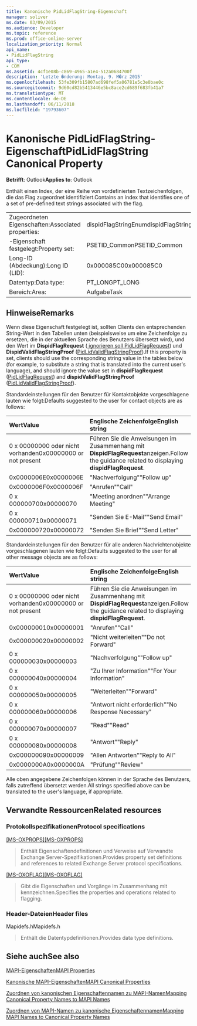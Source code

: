 ```yaml
---
title: Kanonische PidLidFlagString-Eigenschaft
manager: soliver
ms.date: 03/09/2015
ms.audience: Developer
ms.topic: reference
ms.prod: office-online-server
localization_priority: Normal
api_name:
- PidLidFlagString
api_type:
- COM
ms.assetid: 4cf1e08b-c869-4965-a1e4-512a0684700f
description: 'Letzte �nderung: Montag, 9. M�rz 2015'
ms.openlocfilehash: 53fe309fb15807ad698fef5a06781e5c3e0bae0c
ms.sourcegitcommit: 9d60cd82b5413446e5bc8ace2cd689f683fb41a7
ms.translationtype: MT
ms.contentlocale: de-DE
ms.lasthandoff: 06/11/2018
ms.locfileid: "19793607"
---
```

# <a name="pidlidflagstring-canonical-property"></a><span data-ttu-id="b8f01-103">Kanonische PidLidFlagString-Eigenschaft</span><span class="sxs-lookup"><span data-stu-id="b8f01-103">PidLidFlagString Canonical Property</span></span>

  
  
<span data-ttu-id="b8f01-104">**Betrifft**: Outlook</span><span class="sxs-lookup"><span data-stu-id="b8f01-104">**Applies to**: Outlook</span></span> 
  
<span data-ttu-id="b8f01-105">Enthält einen Index, der eine Reihe von vordefinierten Textzeichenfolgen, die das Flag zugeordnet identifiziert.</span><span class="sxs-lookup"><span data-stu-id="b8f01-105">Contains an index that identifies one of a set of pre-defined text strings associated with the flag.</span></span>
  
|||
|:-----|:-----|
|<span data-ttu-id="b8f01-106">Zugeordneten Eigenschaften:</span><span class="sxs-lookup"><span data-stu-id="b8f01-106">Associated properties:</span></span>  <br/> |<span data-ttu-id="b8f01-107">dispidFlagStringEnum</span><span class="sxs-lookup"><span data-stu-id="b8f01-107">dispidFlagStringEnum</span></span>  <br/> |
|<span data-ttu-id="b8f01-108">-Eigenschaft festgelegt:</span><span class="sxs-lookup"><span data-stu-id="b8f01-108">Property set:</span></span>  <br/> |<span data-ttu-id="b8f01-109">PSETID_Common</span><span class="sxs-lookup"><span data-stu-id="b8f01-109">PSETID_Common</span></span>  <br/> |
|<span data-ttu-id="b8f01-110">Long-ID (Abdeckung):</span><span class="sxs-lookup"><span data-stu-id="b8f01-110">Long ID (LID):</span></span>  <br/> |<span data-ttu-id="b8f01-111">0x000085C0</span><span class="sxs-lookup"><span data-stu-id="b8f01-111">0x000085C0</span></span>  <br/> |
|<span data-ttu-id="b8f01-112">Datentyp:</span><span class="sxs-lookup"><span data-stu-id="b8f01-112">Data type:</span></span>  <br/> |<span data-ttu-id="b8f01-113">PT_LONG</span><span class="sxs-lookup"><span data-stu-id="b8f01-113">PT_LONG</span></span>  <br/> |
|<span data-ttu-id="b8f01-114">Bereich:</span><span class="sxs-lookup"><span data-stu-id="b8f01-114">Area:</span></span>  <br/> |<span data-ttu-id="b8f01-115">Aufgabe</span><span class="sxs-lookup"><span data-stu-id="b8f01-115">Task</span></span>  <br/> |
   
## <a name="remarks"></a><span data-ttu-id="b8f01-116">Hinweise</span><span class="sxs-lookup"><span data-stu-id="b8f01-116">Remarks</span></span>

<span data-ttu-id="b8f01-117">Wenn diese Eigenschaft festgelegt ist, sollten Clients den entsprechenden String-Wert in den Tabellen unten (beispielsweise um eine Zeichenfolge zu ersetzen, die in der aktuellen Sprache des Benutzers übersetzt wird), und den Wert im **DispidFlagRequest** ([ ignorieren soll PidLidFlagRequest](pidlidflagrequest-canonical-property.md)) und **DispidValidFlagStringProof** ([PidLidValidFlagStringProof](pidlidvalidflagstringproof-canonical-property.md)).</span><span class="sxs-lookup"><span data-stu-id="b8f01-117">If this property is set, clients should use the corresponding string value in the tables below (for example, to substitute a string that is translated into the current user's language), and should ignore the value set in **dispidFlagRequest** ([PidLidFlagRequest](pidlidflagrequest-canonical-property.md)) and **dispidValidFlagStringProof** ([PidLidValidFlagStringProof](pidlidvalidflagstringproof-canonical-property.md)).</span></span> 
  
<span data-ttu-id="b8f01-118">Standardeinstellungen für den Benutzer für Kontaktobjekte vorgeschlagene lauten wie folgt:</span><span class="sxs-lookup"><span data-stu-id="b8f01-118">Defaults suggested to the user for contact objects are as follows:</span></span>
  
|<span data-ttu-id="b8f01-119">**Wert**</span><span class="sxs-lookup"><span data-stu-id="b8f01-119">**Value**</span></span>|<span data-ttu-id="b8f01-120">**Englische Zeichenfolge**</span><span class="sxs-lookup"><span data-stu-id="b8f01-120">**English string**</span></span>|
|:-----|:-----|
|<span data-ttu-id="b8f01-121">0 x 00000000 oder nicht vorhanden</span><span class="sxs-lookup"><span data-stu-id="b8f01-121">0x00000000 or not present</span></span>  <br/> | <span data-ttu-id="b8f01-122">Führen Sie die Anweisungen im Zusammenhang mit **DispidFlagRequest**anzeigen.</span><span class="sxs-lookup"><span data-stu-id="b8f01-122">Follow the guidance related to displaying **dispidFlagRequest**.</span></span>  <br/> |
|<span data-ttu-id="b8f01-123">0x0000006E</span><span class="sxs-lookup"><span data-stu-id="b8f01-123">0x0000006E</span></span>  <br/> |<span data-ttu-id="b8f01-124">"Nachverfolgung"</span><span class="sxs-lookup"><span data-stu-id="b8f01-124">"Follow up"</span></span>  <br/> |
|<span data-ttu-id="b8f01-125">0x0000006F</span><span class="sxs-lookup"><span data-stu-id="b8f01-125">0x0000006F</span></span>  <br/> |<span data-ttu-id="b8f01-126">"Anrufen"</span><span class="sxs-lookup"><span data-stu-id="b8f01-126">"Call"</span></span>  <br/> |
|<span data-ttu-id="b8f01-127">0 x 00000070</span><span class="sxs-lookup"><span data-stu-id="b8f01-127">0x00000070</span></span>  <br/> |<span data-ttu-id="b8f01-128">"Meeting anordnen"</span><span class="sxs-lookup"><span data-stu-id="b8f01-128">"Arrange Meeting"</span></span>  <br/> |
|<span data-ttu-id="b8f01-129">0 x 00000071</span><span class="sxs-lookup"><span data-stu-id="b8f01-129">0x00000071</span></span>  <br/> |<span data-ttu-id="b8f01-130">"Senden Sie E-Mail"</span><span class="sxs-lookup"><span data-stu-id="b8f01-130">"Send Email"</span></span>  <br/> |
|<span data-ttu-id="b8f01-131">0x00000072</span><span class="sxs-lookup"><span data-stu-id="b8f01-131">0x00000072</span></span>  <br/> |<span data-ttu-id="b8f01-132">"Senden Sie Brief"</span><span class="sxs-lookup"><span data-stu-id="b8f01-132">"Send Letter"</span></span>  <br/> |
   
<span data-ttu-id="b8f01-133">Standardeinstellungen für den Benutzer für alle anderen Nachrichtenobjekte vorgeschlagenen lauten wie folgt:</span><span class="sxs-lookup"><span data-stu-id="b8f01-133">Defaults suggested to the user for all other message objects are as follows:</span></span>
  
|<span data-ttu-id="b8f01-134">**Wert**</span><span class="sxs-lookup"><span data-stu-id="b8f01-134">**Value**</span></span>|<span data-ttu-id="b8f01-135">**Englische Zeichenfolge**</span><span class="sxs-lookup"><span data-stu-id="b8f01-135">**English string**</span></span>|
|:-----|:-----|
|<span data-ttu-id="b8f01-136">0 x 00000000 oder nicht vorhanden</span><span class="sxs-lookup"><span data-stu-id="b8f01-136">0x00000000 or not present</span></span>  <br/> | <span data-ttu-id="b8f01-137">Führen Sie die Anweisungen im Zusammenhang mit **DispidFlagRequest**anzeigen.</span><span class="sxs-lookup"><span data-stu-id="b8f01-137">Follow the guidance related to displaying **dispidFlagRequest**.</span></span>  <br/> |
|<span data-ttu-id="b8f01-138">0x00000001</span><span class="sxs-lookup"><span data-stu-id="b8f01-138">0x00000001</span></span>  <br/> |<span data-ttu-id="b8f01-139">"Anrufen"</span><span class="sxs-lookup"><span data-stu-id="b8f01-139">"Call"</span></span>  <br/> |
|<span data-ttu-id="b8f01-140">0x00000002</span><span class="sxs-lookup"><span data-stu-id="b8f01-140">0x00000002</span></span>  <br/> |<span data-ttu-id="b8f01-141">"Nicht weiterleiten"</span><span class="sxs-lookup"><span data-stu-id="b8f01-141">"Do not Forward"</span></span>  <br/> |
|<span data-ttu-id="b8f01-142">0 x 00000003</span><span class="sxs-lookup"><span data-stu-id="b8f01-142">0x00000003</span></span>  <br/> |<span data-ttu-id="b8f01-143">"Nachverfolgung"</span><span class="sxs-lookup"><span data-stu-id="b8f01-143">"Follow up"</span></span>  <br/> |
|<span data-ttu-id="b8f01-144">0 x 00000004</span><span class="sxs-lookup"><span data-stu-id="b8f01-144">0x00000004</span></span>  <br/> |<span data-ttu-id="b8f01-145">"Zu Ihrer Information"</span><span class="sxs-lookup"><span data-stu-id="b8f01-145">"For Your Information"</span></span>  <br/> |
|<span data-ttu-id="b8f01-146">0 x 00000005</span><span class="sxs-lookup"><span data-stu-id="b8f01-146">0x00000005</span></span>  <br/> |<span data-ttu-id="b8f01-147">"Weiterleiten"</span><span class="sxs-lookup"><span data-stu-id="b8f01-147">"Forward"</span></span>  <br/> |
|<span data-ttu-id="b8f01-148">0 x 00000006</span><span class="sxs-lookup"><span data-stu-id="b8f01-148">0x00000006</span></span>  <br/> |<span data-ttu-id="b8f01-149">"Antwort nicht erforderlich"</span><span class="sxs-lookup"><span data-stu-id="b8f01-149">"No Response Necessary"</span></span>  <br/> |
|<span data-ttu-id="b8f01-150">0 x 00000007</span><span class="sxs-lookup"><span data-stu-id="b8f01-150">0x00000007</span></span>  <br/> |<span data-ttu-id="b8f01-151">"Read"</span><span class="sxs-lookup"><span data-stu-id="b8f01-151">"Read"</span></span>  <br/> |
|<span data-ttu-id="b8f01-152">0 x 00000008</span><span class="sxs-lookup"><span data-stu-id="b8f01-152">0x00000008</span></span>  <br/> |<span data-ttu-id="b8f01-153">"Antwort"</span><span class="sxs-lookup"><span data-stu-id="b8f01-153">"Reply"</span></span>  <br/> |
|<span data-ttu-id="b8f01-154">0x00000009</span><span class="sxs-lookup"><span data-stu-id="b8f01-154">0x00000009</span></span>  <br/> |<span data-ttu-id="b8f01-155">"Allen Antworten"</span><span class="sxs-lookup"><span data-stu-id="b8f01-155">"Reply to All"</span></span>  <br/> |
|<span data-ttu-id="b8f01-156">0x0000000A</span><span class="sxs-lookup"><span data-stu-id="b8f01-156">0x0000000A</span></span>  <br/> |<span data-ttu-id="b8f01-157">"Prüfung"</span><span class="sxs-lookup"><span data-stu-id="b8f01-157">"Review"</span></span>  <br/> |
   
<span data-ttu-id="b8f01-158">Alle oben angegebene Zeichenfolgen können in der Sprache des Benutzers, falls zutreffend übersetzt werden.</span><span class="sxs-lookup"><span data-stu-id="b8f01-158">All strings specified above can be translated to the user's language, if appropriate.</span></span>
  
## <a name="related-resources"></a><span data-ttu-id="b8f01-159">Verwandte Ressourcen</span><span class="sxs-lookup"><span data-stu-id="b8f01-159">Related resources</span></span>

### <a name="protocol-specifications"></a><span data-ttu-id="b8f01-160">Protokollspezifikationen</span><span class="sxs-lookup"><span data-stu-id="b8f01-160">Protocol specifications</span></span>

<span data-ttu-id="b8f01-161">[[MS-OXPROPS]](http://msdn.microsoft.com/library/f6ab1613-aefe-447d-a49c-18217230b148%28Office.15%29.aspx)</span><span class="sxs-lookup"><span data-stu-id="b8f01-161">[[MS-OXPROPS]](http://msdn.microsoft.com/library/f6ab1613-aefe-447d-a49c-18217230b148%28Office.15%29.aspx)</span></span>
  
> <span data-ttu-id="b8f01-162">Enthält Eigenschaftendefinitionen und Verweise auf Verwandte Exchange Server-Spezifikationen.</span><span class="sxs-lookup"><span data-stu-id="b8f01-162">Provides property set definitions and references to related Exchange Server protocol specifications.</span></span>
    
<span data-ttu-id="b8f01-163">[[MS-OXOFLAG]](http://msdn.microsoft.com/library/f1e50be4-ed30-4c2a-b5cb-8ff3aaaf9b91%28Office.15%29.aspx)</span><span class="sxs-lookup"><span data-stu-id="b8f01-163">[[MS-OXOFLAG]](http://msdn.microsoft.com/library/f1e50be4-ed30-4c2a-b5cb-8ff3aaaf9b91%28Office.15%29.aspx)</span></span>
  
> <span data-ttu-id="b8f01-164">Gibt die Eigenschaften und Vorgänge im Zusammenhang mit kennzeichnen.</span><span class="sxs-lookup"><span data-stu-id="b8f01-164">Specifies the properties and operations related to flagging.</span></span>
    
### <a name="header-files"></a><span data-ttu-id="b8f01-165">Header-Dateien</span><span class="sxs-lookup"><span data-stu-id="b8f01-165">Header files</span></span>

<span data-ttu-id="b8f01-166">Mapidefs.h</span><span class="sxs-lookup"><span data-stu-id="b8f01-166">Mapidefs.h</span></span>
  
> <span data-ttu-id="b8f01-167">Enthält die Datentypdefinitionen.</span><span class="sxs-lookup"><span data-stu-id="b8f01-167">Provides data type definitions.</span></span>
    
## <a name="see-also"></a><span data-ttu-id="b8f01-168">Siehe auch</span><span class="sxs-lookup"><span data-stu-id="b8f01-168">See also</span></span>



[<span data-ttu-id="b8f01-169">MAPI-Eigenschaften</span><span class="sxs-lookup"><span data-stu-id="b8f01-169">MAPI Properties</span></span>](mapi-properties.md)
  
[<span data-ttu-id="b8f01-170">Kanonische MAPI-Eigenschaften</span><span class="sxs-lookup"><span data-stu-id="b8f01-170">MAPI Canonical Properties</span></span>](mapi-canonical-properties.md)
  
[<span data-ttu-id="b8f01-171">Zuordnen von kanonischen Eigenschaftennamen zu MAPI-Namen</span><span class="sxs-lookup"><span data-stu-id="b8f01-171">Mapping Canonical Property Names to MAPI Names</span></span>](mapping-canonical-property-names-to-mapi-names.md)
  
[<span data-ttu-id="b8f01-172">Zuordnen von MAPI-Namen zu kanonische Eigenschaftennamen</span><span class="sxs-lookup"><span data-stu-id="b8f01-172">Mapping MAPI Names to Canonical Property Names</span></span>](mapping-mapi-names-to-canonical-property-names.md)

